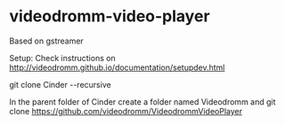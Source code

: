 # videodromm-video-player
Based on gstreamer

Setup:
Check instructions on http://videodromm.github.io/documentation/setupdev.html

git clone Cinder --recursive

In the parent folder of Cinder create a folder named Videodromm and git clone https://github.com/videodromm/VideodrommVideoPlayer


